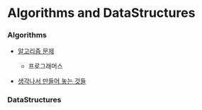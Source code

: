 # Algorithms and DataStructures


### Algorithms
* [알고리즘 문제](/Algorithms/Algorithms.md/#algorithm_problem)
  * 프로그래머스

* [생각나서 만들어 놓는 것들]()



### DataStructures
